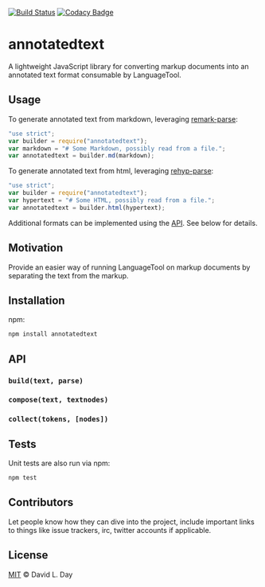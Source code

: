 [![Build Status](https://travis-ci.org/languagetool-language-server/annotatedtext.svg?branch=master)](https://travis-ci.org/languagetool-language-server/annotatedtext)
[![Codacy Badge](https://api.codacy.com/project/badge/Grade/6358e514e62e477d98469e070535eb24)](https://www.codacy.com/app/LanguageTool-Language-Server/annotatedtext?utm_source=github.com&utm_medium=referral&utm_content=languagetool-language-server/annotatedtext&utm_campaign=Badge_Grade)

# annotatedtext

A lightweight JavaScript library for converting markup documents into an annotated text format consumable by LanguageTool.

## Usage

To generate annotated text from markdown, leveraging [remark-parse](https://github.com/remarkjs/remark/tree/master/packages/remark-parse):

```js
"use strict";
var builder = require("annotatedtext");
var markdown = "# Some Markdown, possibly read from a file.";
var annotatedtext = builder.md(markdown);
```

To generate annotated text from html, leveraging [rehyp-parse](https://github.com/rehypejs/rehype/tree/master/packages/rehype-parse):

```js
"use strict";
var builder = require("annotatedtext");
var hypertext = "# Some HTML, possibly read from a file.";
var annotatedtext = builder.html(hypertext);
```

Additional formats can be implemented using the [API](#API). See below for details.

## Motivation

Provide an easier way of running LanguageTool on markup documents by separating the text from the markup.

## Installation

npm:

```sh
npm install annotatedtext
```

## API

### `build(text, parse)`

### `compose(text, textnodes)`

### `collect(tokens, [nodes])`

## Tests

Unit tests are also run via npm:

```sh
npm test
```

## Contributors

Let people know how they can dive into the project, include important links to things like issue trackers, irc, twitter accounts if applicable.

## License

[MIT](LICENSE) © David L. Day
